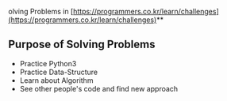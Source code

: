 olving Problems in [https://programmers.co.kr/learn/challenges](https://programmers.co.kr/learn/challenges)**

Purpose of Solving Problems
-
- Practice Python3
- Practice Data-Structure
- Learn about Algorithm
- See other people's code and find new approach
